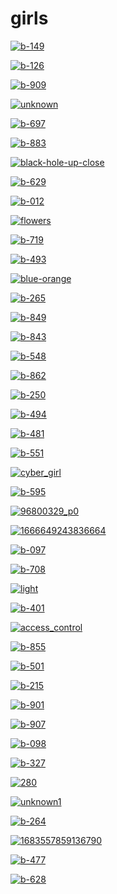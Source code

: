 # girls

<a href="b-149.jpg"><img alt="b-149" src="b-149.jpg"></a>

<a href="b-126.jpg"><img alt="b-126" src="b-126.jpg"></a>

<a href="b-909.jpg"><img alt="b-909" src="b-909.jpg"></a>

<a href="unknown.png"><img alt="unknown" src="unknown.png"></a>

<a href="b-697.jpg"><img alt="b-697" src="b-697.jpg"></a>

<a href="b-883.jpg"><img alt="b-883" src="b-883.jpg"></a>

<a href="black-hole-up-close.png"><img alt="black-hole-up-close" src="black-hole-up-close.png"></a>

<a href="b-629.jpg"><img alt="b-629" src="b-629.jpg"></a>

<a href="b-012.jpg"><img alt="b-012" src="b-012.jpg"></a>

<a href="flowers.png"><img alt="flowers" src="flowers.png"></a>

<a href="b-719.jpg"><img alt="b-719" src="b-719.jpg"></a>

<a href="b-493.jpg"><img alt="b-493" src="b-493.jpg"></a>

<a href="blue-orange.jpeg"><img alt="blue-orange" src="blue-orange.jpeg"></a>

<a href="b-265.jpg"><img alt="b-265" src="b-265.jpg"></a>

<a href="b-849.jpg"><img alt="b-849" src="b-849.jpg"></a>

<a href="b-843.jpg"><img alt="b-843" src="b-843.jpg"></a>

<a href="b-548.jpg"><img alt="b-548" src="b-548.jpg"></a>

<a href="b-862.jpg"><img alt="b-862" src="b-862.jpg"></a>

<a href="b-250.jpg"><img alt="b-250" src="b-250.jpg"></a>

<a href="b-494.jpg"><img alt="b-494" src="b-494.jpg"></a>

<a href="b-481.jpg"><img alt="b-481" src="b-481.jpg"></a>

<a href="b-551.jpg"><img alt="b-551" src="b-551.jpg"></a>

<a href="cyber_girl.jpg"><img alt="cyber_girl" src="cyber_girl.jpg"></a>

<a href="b-595.jpg"><img alt="b-595" src="b-595.jpg"></a>

<a href="96800329_p0.png"><img alt="96800329_p0" src="96800329_p0.png"></a>

<a href="1666649243836664.jpg"><img alt="1666649243836664" src="1666649243836664.jpg"></a>

<a href="b-097.jpg"><img alt="b-097" src="b-097.jpg"></a>

<a href="b-708.jpg"><img alt="b-708" src="b-708.jpg"></a>

<a href="light.png"><img alt="light" src="light.png"></a>

<a href="b-401.jpg"><img alt="b-401" src="b-401.jpg"></a>

<a href="access_control.jpg"><img alt="access_control" src="access_control.jpg"></a>

<a href="b-855.jpg"><img alt="b-855" src="b-855.jpg"></a>

<a href="b-501.jpg"><img alt="b-501" src="b-501.jpg"></a>

<a href="b-215.jpg"><img alt="b-215" src="b-215.jpg"></a>

<a href="b-901.jpg"><img alt="b-901" src="b-901.jpg"></a>

<a href="b-907.jpg"><img alt="b-907" src="b-907.jpg"></a>

<a href="b-098.jpg"><img alt="b-098" src="b-098.jpg"></a>

<a href="b-327.jpg"><img alt="b-327" src="b-327.jpg"></a>

<a href="280.jpg"><img alt="280" src="280.jpg"></a>

<a href="unknown1.png"><img alt="unknown1" src="unknown1.png"></a>

<a href="b-264.jpg"><img alt="b-264" src="b-264.jpg"></a>

<a href="1683557859136790.png"><img alt="1683557859136790" src="1683557859136790.png"></a>

<a href="b-477.jpg"><img alt="b-477" src="b-477.jpg"></a>

<a href="b-628.jpg"><img alt="b-628" src="b-628.jpg"></a>

